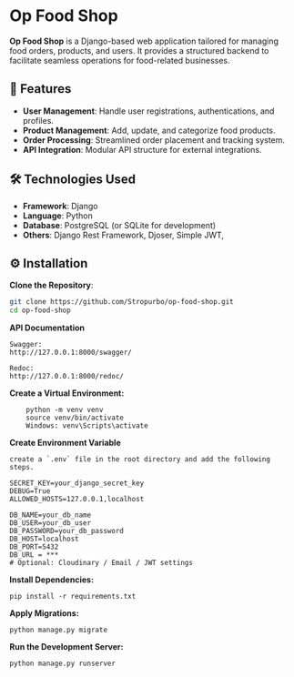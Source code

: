 # Op Food Shop

**Op Food Shop** is a Django-based web application tailored for managing food orders, products, and users. It provides a structured backend to facilitate seamless operations for food-related businesses.

## 🚀 Features

- **User Management**: Handle user registrations, authentications, and profiles.
- **Product Management**: Add, update, and categorize food products.
- **Order Processing**: Streamlined order placement and tracking system.
- **API Integration**: Modular API structure for external integrations.

## 🛠️ Technologies Used

- **Framework**: Django
- **Language**: Python
- **Database**: PostgreSQL (or SQLite for development)
- **Others**: Django Rest Framework, Djoser, Simple JWT, 

## ⚙️ Installation

**Clone the Repository**:
   ```bash
   git clone https://github.com/Stropurbo/op-food-shop.git
   cd op-food-shop
```

**API Documentation**
```
Swagger:
http://127.0.0.1:8000/swagger/

Redoc:
http://127.0.0.1:8000/redoc/
```

**Create a Virtual Environment:**

```
    python -m venv venv
    source venv/bin/activate 
    Windows: venv\Scripts\activate
```

**Create Environment Variable**

```
create a `.env` file in the root directory and add the following steps. 

SECRET_KEY=your_django_secret_key
DEBUG=True
ALLOWED_HOSTS=127.0.0.1,localhost

DB_NAME=your_db_name
DB_USER=your_db_user
DB_PASSWORD=your_db_password
DB_HOST=localhost
DB_PORT=5432
DB_URL = ***
# Optional: Cloudinary / Email / JWT settings

```

**Install Dependencies:**

```
pip install -r requirements.txt
```

**Apply Migrations:**

```
python manage.py migrate
```
**Run the Development Server:**

```
python manage.py runserver
```





